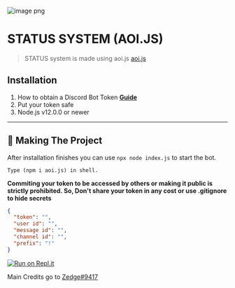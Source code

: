 ![image png](https://user-images.githubusercontent.com/99521910/153701320-426f49d2-84b8-4e1d-a71d-62e35f822a1f.jpeg)
# STATUS SYSTEM (AOI.JS)
> STATUS system is made using aoi.js [aoi.js](https://www.youtube.com/redirect?event=video_description&redir_token=QUFFLUhqazJFYTF0NTNXa0J6d3ZuUE8yTFFqandUeGVYd3xBQ3Jtc0tsa1ItTFVkeE02SEJqcm51T1ozMHhRbW9kS0Qzd2htYTQzajMtSDNuM2NRNTJ6ZUh1MnVXa1BPTzc2VVB6V1JqdkFEX3BzS0d1N1Ixb3RYVGE1YWp0ZlNiejlOX0ZGb3E2eEU4RnROMDVuYzdtbzNQOA&q=https%3A%2F%2Fgithub.com%2FAkaruiDevelopment%2Faoi.js%23readme)

## Installation

1. How to obtain a Discord Bot Token **[Guide](https://discordjs.guide/preparations/setting-up-a-bot-application.html#creating-your-bot)** 
2. Put your token safe
3. Node.js v12.0.0 or newer

---

## 🔎 Making The Project

After installation finishes you can use `npx node index.js` to start the bot.

```
Type (npm i aoi.js) in shell.
```

**Commiting your token to be accessed by others or making it public is strictly prohibited. So, Don't share your token in any cost or use .gitignore to hide secrets**

```json
{
  "token": "",
  "user id": "",
  "message id": "",
  "channel id": "",
  "prefix": "!"
}
```

[![Run on Repl.it](https://repl.it/badge/github/Discord-Bot-Developers1/status-system)](https://repl.it/github/Discord-Bot-Developers1/status-system)

Main Credits go to [Zedge#9417](https://discord.gg/kkhazwM66M)
